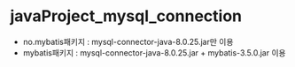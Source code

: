 # javaProject_mysql_connection
* no.mybatis패키지 :  mysql-connector-java-8.0.25.jar만 이용
* mybatis패키지 : mysql-connector-java-8.0.25.jar + mybatis-3.5.0.jar 이용
